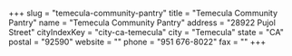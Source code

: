 +++
slug = "temecula-community-pantry"
title = "Temecula Community Pantry"
name = "Temecula Community Pantry"
address = "28922 Pujol Street"
cityIndexKey = "city-ca-temecula"
city = "Temecula"
state = "CA"
postal = "92590"
website = ""
phone = "951 676-8022"
fax = ""
+++
